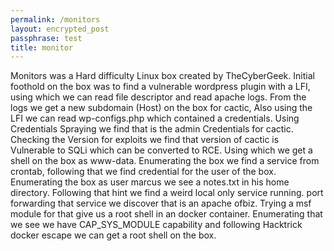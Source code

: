 ```yaml
---
permalink: /monitors
layout: encrypted_post
passphrase: test
title: monitor
---
```


Monitors was a Hard difficulty Linux box created by TheCyberGeek. Initial foothold on the box was to find a vulnerable wordpress plugin with a LFI, using which we can read file descriptor and read apache logs. From the logs we get a new subdomain (Host) on the box for cactic, Also using the LFI we can read wp-configs.php which contained a credentials. Using Credentials Spraying we find that is the admin Credentials for cactic. Checking the Version for exploits we find that version of cactic is Vulnerable to SQLi which can be converted to RCE. Using which we get a shell on the box as www-data. Enumerating the box we find a service from crontab, following that we find credential for the user of the box. Enumerating the box as user marcus we see a notes.txt in his home directory. Following that hint we find a weird local only service running. port forwarding that service we discover that is an apache ofbiz. Trying a msf module for that give us a root shell in an docker container. Enumerating that we see we have CAP_SYS_MODULE capability and following Hacktrick docker escape we can get a root shell on the box.
